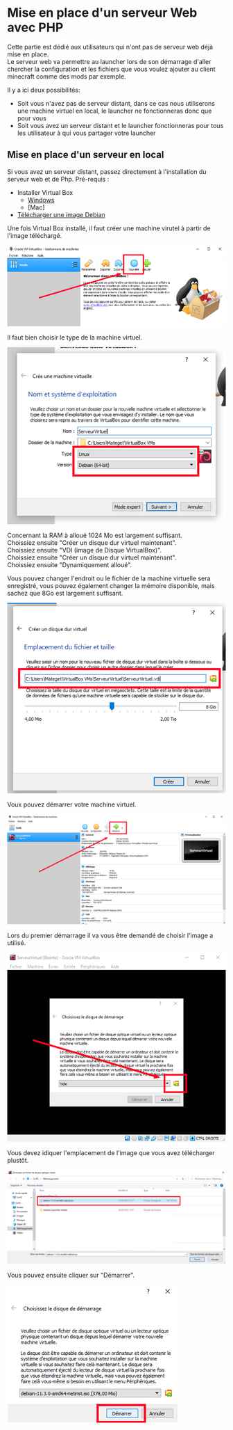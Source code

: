 # Mise en place d'un serveur Web avec PHP

Cette partie est dédié aux utilisateurs qui n'ont pas de serveur web déjà mise en place.<br>
Le serveur web va permettre au launcher lors de son démarrage d'aller chercher la configuration et les fichiers que vous voulez ajouter au client minecraft comme des mods par exemple. <br>

Il y a ici deux possibilités:
 - Soit vous n'avez pas de serveur distant, dans ce cas nous utiliserons une machine virtuel en local, le launcher ne fonctionneras donc que pour vous
 - Soit vous avez un serveur distant et le launcher fonctionneras pour tous les utilisateur à qui vous partager votre launcher

## Mise en place d'un serveur en local

Si vous avez un serveur distant, passez directement à l'installation du serveur web et de Php.
Pré-requis : 
 - Installer Virtual Box
    - [Windows](https://download.virtualbox.org/virtualbox/6.0.24/VirtualBox-6.0.24-139119-Win.exe)
    - [Mac]
 - [Télécharger une image Debian](https://cdimage.debian.org/debian-cd/current/amd64/iso-cd/debian-11.3.0-amd64-netinst.iso)

Une fois Virtual Box installé, il faut créer une machine virutel à partir de l'image téléchargé.

![Virutal box Add](./images/virtual_box_add.png)

Il faut bien choisir le type de la machine virtuel.

![Type VM](./images/type_vm.png)

Concernant la RAM à alloué 1024 Mo est largement suffisant.<br>
Choissiez ensuite "Créer un disque dur virtuel maintenant".<br>
Choissiez ensuite "VDI (image de Disque VirtualBox)".<br>
Choissiez ensuite "Créer un disque dur virtuel maintenant".<br>
Choissiez ensuite "Dynamiquement alloué".<br>

Vous pouvez changer l'endroit ou le fichier de la machine virtuelle sera enregistré, vous pouvez également changer la mémoire disponible, mais sachez que 8Go est largement suffisant.

![Path VM](./images/vb_path.png)

Voux pouvez démarrer votre machine virtuel.

![Launch VM](./images/launch_vb.png)

Lors du premier démarrage il va vous être demandé de choisir l'image a utilisé.

![Choose Image VM](./images/choose_image.png)

Vous devez idiquer l'emplacement de l'image que vous avez télécharger plustôt.

![Add Image VM](./images/add_image_vb.png)

Vous pouvez ensuite cliquer sur "Démarrer".

![Start VM](./images/start_vb.png)